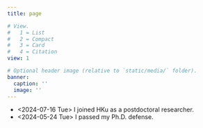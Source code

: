 ```yaml
---
title: page

# View.
#   1 = List
#   2 = Compact
#   3 = Card
#   4 = Citation
view: 1

# Optional header image (relative to `static/media/` folder).
banner:
  caption: ''
  image: ''
---
```



- <2024-07-16 Tue>  I joined HKu as a postdoctoral researcher.
- <2024-05-24 Tue>  I passed my Ph.D. defense.


